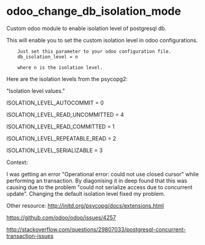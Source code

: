# odoo_change_db_isolation_mode
Custom odoo module to enable isolation level of postgresql db. 

This will enable you to set the custom isolation level in odoo configurations. 
        
        Just set this parameter to your odoo configuration file. 
        db_isolation_level = n

        where n is the isolation level. 

Here are the isolation levels from the psycopg2:

"Isolation level values."

ISOLATION_LEVEL_AUTOCOMMIT          = 0

ISOLATION_LEVEL_READ_UNCOMMITTED    = 4

ISOLATION_LEVEL_READ_COMMITTED      = 1

ISOLATION_LEVEL_REPEATABLE_READ     = 2

ISOLATION_LEVEL_SERIALIZABLE        = 3



Context: 

I was getting an error "Operational error: could not use closed cursor" while performing an transaction. By diagonising it in deep found that this was causing 
due to the problem "could not serialize access due to concurrent update". Changing the default isolation level fixed my problem. 

Other resource: 
http://initd.org/psycopg/docs/extensions.html

https://github.com/odoo/odoo/issues/4257

http://stackoverflow.com/questions/29807033/postgresql-concurrent-transaction-issues
